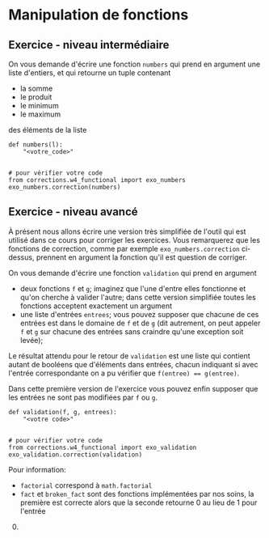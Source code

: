 
# Manipulation de fonctions

## Exercice - niveau intermédiaire

On vous demande d'écrire une fonction `numbers` qui prend en argument une liste
d'entiers, et qui retourne un tuple contenant
 * la somme
 * le produit
 * le minimum
 * le maximum

des éléments de la liste


    def numbers(l):
        "<votre_code>"


    # pour vérifier votre code
    from corrections.w4_functional import exo_numbers
    exo_numbers.correction(numbers)

## Exercice - niveau avancé

À présent nous allons écrire une version très simplifiée de l'outil qui est
utilisé dans ce cours pour corriger les exercices. Vous remarquerez que les
fonctions de correction, comme par exemple `exo_numbers.correction` ci-dessus,
prennent en argument la fonction qu'il est question de corriger.

On vous demande d'écrire une fonction `validation` qui prend en argument
 * deux fonctions `f` et `g`; imaginez que l'une d'entre elles fonctionne et
qu'on cherche à valider l'autre; dans cette version simplifiée toutes les
fonctions acceptent exactement un argument
 * une liste d'entrées `entrees`; vous pouvez supposer que chacune de ces
entrées est dans le domaine de `f` et de `g` (dit autrement, on peut appeler `f`
et `g` sur chacune des entrées sans craindre qu'une exception soit levée);

Le résultat attendu pour le retour de `validation` est une liste qui contient
autant de booléens que d'éléments dans entrées, chacun indiquant si avec
l'entrée correspondante on a pu vérifier que `f(entree) == g(entree)`.

Dans cette première version de l'exercice vous pouvez enfin supposer que les
entrées ne sont pas modifiées par `f` ou `g`.


    def validation(f, g, entrees):
        "<votre code>"


    # pour vérifier votre code
    from corrections.w4_functional import exo_validation
    exo_validation.correction(validation)

Pour information:
 * `factorial` correspond à `math.factorial`
 * `fact` et `broken_fact` sont des fonctions implémentées par nos soins, la
première est correcte alors que la seconde retourne 0 au lieu de 1 pour l'entrée
0.
